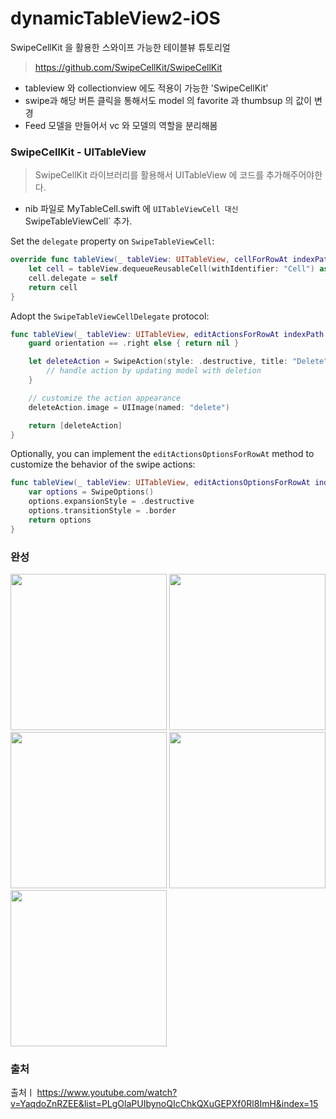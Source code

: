 # dynamicTableView2-iOS
SwipeCellKit 을 활용한 스와이프 가능한 테이블뷰 튜토리얼
> https://github.com/SwipeCellKit/SwipeCellKit

- tableview 와 collectionview 에도 적용이 가능한 'SwipeCellKit'
- swipe과 해당 버튼 클릭을 통해서도 model 의 favorite 과 thumbsup 의 값이 변경
- Feed 모델을 만들어서 vc 와 모델의 역할을 분리해봄

### SwipeCellKit - UITableView
> SwipeCellKit 라이브러리를 활용해서 UITableView 에 코드를 추가해주어야한다.

- nib 파일로 MyTableCell.swift 에 `UITableViewCell 대신 `SwipeTableViewCell` 추가.

Set the `delegate` property on `SwipeTableViewCell`:
```swift
override func tableView(_ tableView: UITableView, cellForRowAt indexPath: IndexPath) -> UITableViewCell {
    let cell = tableView.dequeueReusableCell(withIdentifier: "Cell") as! SwipeTableViewCell
    cell.delegate = self
    return cell
}
```

Adopt the `SwipeTableViewCellDelegate` protocol:
```swift
func tableView(_ tableView: UITableView, editActionsForRowAt indexPath: IndexPath, for orientation: SwipeActionsOrientation) -> [SwipeAction]? {
    guard orientation == .right else { return nil }

    let deleteAction = SwipeAction(style: .destructive, title: "Delete") { action, indexPath in
        // handle action by updating model with deletion
    }

    // customize the action appearance
    deleteAction.image = UIImage(named: "delete")

    return [deleteAction]
}
```

Optionally, you can implement the `editActionsOptionsForRowAt` method to customize the behavior of the swipe actions:
```swift
func tableView(_ tableView: UITableView, editActionsOptionsForRowAt indexPath: IndexPath, for orientation: SwipeActionsOrientation) -> SwipeOptions {
    var options = SwipeOptions()
    options.expansionStyle = .destructive
    options.transitionStyle = .border
    return options
}
```

### 완성
<p>
<img src ="https://user-images.githubusercontent.com/69136340/108084397-7c336080-70b7-11eb-99c2-67f669c45e5d.png" width="250">
<img src ="https://user-images.githubusercontent.com/69136340/108085567-cff27980-70b8-11eb-890f-a3d42caef7ef.png" width="250">
<img src ="https://user-images.githubusercontent.com/69136340/108085571-d123a680-70b8-11eb-9097-3137bde3947c.png" width="250">
<img src ="https://user-images.githubusercontent.com/69136340/108085573-d1bc3d00-70b8-11eb-908e-c10088a127a5.png" width="250">
<img src ="https://user-images.githubusercontent.com/69136340/108085578-d2ed6a00-70b8-11eb-9752-ffb29e6c6baf.png" width="250"> 
</p>

### 출처
출처ㅣ https://www.youtube.com/watch?v=YaqdoZnRZEE&list=PLgOlaPUIbynoQIcChkQXuGEPXf0Rl8ImH&index=15
 
